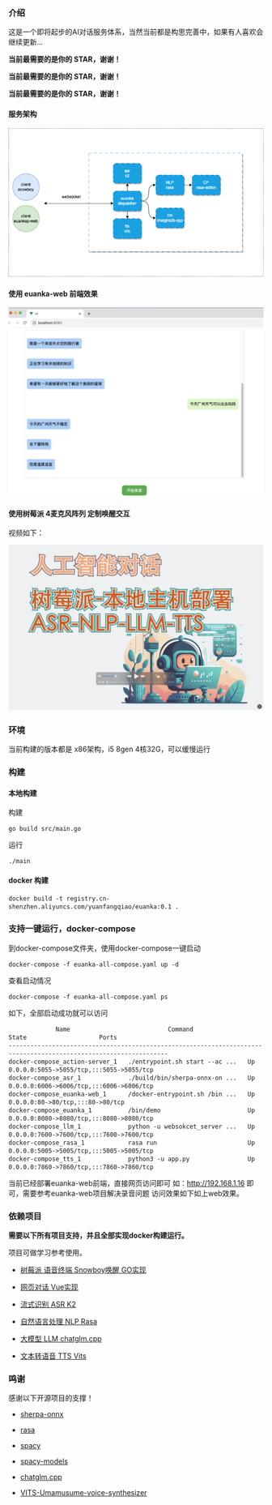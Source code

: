
### 介绍

这是一个即将起步的AI对话服务体系，当然当前都是构思完善中，如果有人喜欢会继续更新...

**当前最需要的是你的 STAR，谢谢！** 

**当前最需要的是你的 STAR，谢谢！** 

**当前最需要的是你的 STAR，谢谢！** 

#### 服务架构

![](.assets/architecture.drawio.png)

#### 使用 euanka-web 前端效果
![euanka-web](./.assets/euanka-web.png)

#### 使用树莓派 4麦克风阵列 定制唤醒交互

视频如下： 

[![](.assets/cover-2.jpg)](https://www.bilibili.com/video/BV12c411c7sz?t=47.7)

### 环境

当前构建的版本都是 x86架构，i5 8gen 4核32G，可以缓慢运行 

### 构建
#### 本地构建
构建
```
go build src/main.go
```

运行
```shell
./main
```
#### docker 构建

```
docker build -t registry.cn-shenzhen.aliyuncs.com/yuanfangqiao/euanka:0.1 .
```

### 支持一键运行，docker-compose

到docker-compose文件夹，使用docker-compose一键启动
```
docker-compose -f euanka-all-compose.yaml up -d
```

查看启动情况
```
docker-compose -f euanka-all-compose.yaml ps
```
如下，全部启动成功就可以访问
```
             Name                           Command               State                    Ports
------------------------------------------------------------------------------------------------------------------
docker-compose_action-server_1   ./entrypoint.sh start --ac ...   Up      0.0.0.0:5055->5055/tcp,:::5055->5055/tcp
docker-compose_asr_1             ./build/bin/sherpa-onnx-on ...   Up      0.0.0.0:6006->6006/tcp,:::6006->6006/tcp
docker-compose_euanka-web_1      /docker-entrypoint.sh /bin ...   Up      0.0.0.0:80->80/tcp,:::80->80/tcp
docker-compose_euanka_1          /bin/demo                        Up      0.0.0.0:8080->8080/tcp,:::8080->8080/tcp
docker-compose_llm_1             python -u websokcet_server ...   Up      0.0.0.0:7600->7600/tcp,:::7600->7600/tcp
docker-compose_rasa_1            rasa run                         Up      0.0.0.0:5005->5005/tcp,:::5005->5005/tcp
docker-compose_tts_1             python3 -u app.py                Up      0.0.0.0:7860->7860/tcp,:::7860->7860/tcp
```

当前已经部署euanka-web前端，直接网页访问即可 如：http://192.168.1.16 即可，需要参考euanka-web项目解决录音问题
访问效果如下如上web效果。


### 依赖项目

**需要以下所有项目支持，并且全部实现docker构建运行。**

项目可做学习参考使用。

- [树莓派 语音终端 Snowboy唤醒 GO实现]( https://github.com/yuanfangqiao/euanka-client.git)

- [网页对话 Vue实现]( https://github.com/yuanfangqiao/euanka-client.git)

- [流式识别 ASR K2]( https://github.com/yuanfangqiao/sherpa-onnx-euanka.git)

- [自然语言处理 NLP Rasa]( https://github.com/yuanfangqiao/euanka-rasa.git)

- [大模型 LLM chatglm.cpp]( https://github.com/yuanfangqiao/chatglm.cpp)

- [文本转语音 TTS Vits]( https://github.com/yuanfangqiao/VITS-Umamusume-voice-synthesizer.git)


### 鸣谢

感谢以下开源项目的支撑！ 

- [sherpa-onnx]( https://github.com/k2-fsa/sherpa-onnx.git)

- [rasa](https://github.com/RasaHQ/rasa.git)

- [spacy](https://github.com/explosion/spaCy.git)

- [spacy-models](https://github.com/explosion/spacy-models)

- [chatglm.cpp](https://github.com/li-plus/chatglm.cpp)

- [VITS-Umamusume-voice-synthesizer](https://huggingface.co/spaces/Plachta/VITS-Umamusume-voice-synthesizer)
